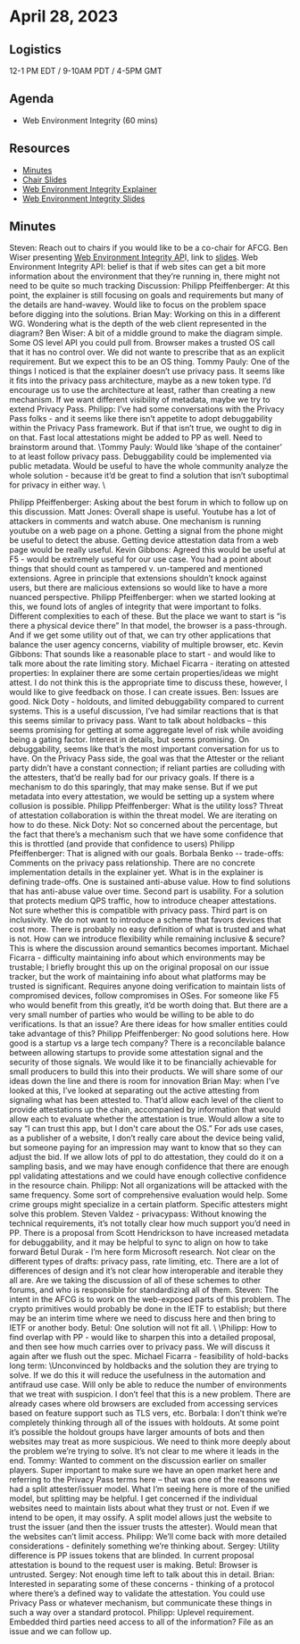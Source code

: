 # April 28, 2023

## Logistics

12-1 PM EDT / 9-10AM PDT / 4-5PM GMT

## Agenda

* Web Environment Integrity (60 mins)

## Resources

* [Minutes](https://docs.google.com/document/d/17r8MhwyM5VhLRogPdkt2GSgSSgF_Cl62cHSCwVdMnqg/edit?usp=sharing)
* [Chair Slides](https://docs.google.com/presentation/d/1X4tt_OLTAVeZjMs32Bir-vVPvdsasvJq4XyTJr8UvFE/edit?usp=sharing)
* [Web Environment Integrity Explainer](https://github.com/RupertBenWiser/Web-Environment-Integrity/blob/main/explainer.md)
* [Web Environment Integrity Slides](https://docs.google.com/presentation/d/1c2-gv9S4OubZ3R5mI_uhSF_FbBxJXmfhBVEbej5BCYc/edit?usp=sharing&resourcekey=0-SjaQ22SUKgYNuHEp_XGlAQ)

## Minutes
Steven: Reach out to chairs if you would like to be a co-chair for AFCG.
Ben Wiser presenting [Web Environment Integrity AP](https://github.com/RupertBenWiser/Web-Environment-Integrity/blob/main/explainer.md)I, link to [slides](https://docs.google.com/presentation/d/1c2-gv9S4OubZ3R5mI_uhSF_FbBxJXmfhBVEbej5BCYc/edit?resourcekey=0-SjaQ22SUKgYNuHEp_XGlAQ#slide=id.p). 
Web Environment Integrity API: belief is that if web sites can get a bit more information about the environment that they’re running in, there might not need to be quite so much tracking
Discussion:
Philipp Pfeiffenberger: At this point, the explainer is still focusing on goals and requirements but many of the details are hand-wavey. Would like to focus on the problem space before digging into the solutions.
Brian May: Working on this in a different WG. Wondering what is the depth of the web client represented in the diagram? 
Ben Wiser: A bit of a middle ground to make the diagram simple. Some OS level API you could pull from. Browser makes a trusted OS call that it has no control over. We did not wante to prescribe that as an explicit requirement. But we expect this to be an OS thing. 
Tommy Pauly: One of the things I noticed is that the explainer doesn’t use privacy pass. It seems like it fits into the privacy pass architecture, maybe as a new token type. I’d encourage us to use the architecture at least, rather than creating a new mechanism. If we want different visibility of metadata, maybe we try to extend Privacy Pass.
Philipp: I’ve had some conversations with the Privacy Pass folks - and it seems like there isn’t appetite to adopt debuggability within the Privacy Pass framework. But if that isn’t true,  we ought to dig in on that. Fast local attestations might be added to PP as well. Need to brainstorm around that. 
 \Tommy Pauly: Would like ‘shape of the container’ to at least follow privacy pass. Debuggability could be implemented via public metadata. Would be useful to have the whole community analyze the whole solution - because it’d be great to find a solution that isn’t suboptimal for privacy in either way. \

Philipp Pfeiffenberger: Asking about the best forum in which to follow up on this discussion.
Matt Jones: Overall shape is useful. Youtube has a lot of attackers in comments and watch abuse. One mechanism is running youtube on a web page on a phone. Getting a signal from the phone might be useful to detect the abuse. Getting device attestation data from a web page would be really useful.
Kevin Gibbons: Agreed this would be useful at F5 - would be extremely useful for our use case. You had a point about things that should count as tampered v. un-tampered and mentioned extensions. Agree in principle that extensions shouldn’t knock against users, but there are malicious extensions so would like to have a more nuanced perspective.
Philipp Pfeiffenberger: when we started looking at this, we found lots of angles of integrity that were important to folks. Different complexities to each of these. But the place we want to start is “is there a physical device there” In that model, the browser is a pass-through. And if we get some utility out of that, we can try other applications that balance the user agency concerns, viability of multiple browser, etc.
Kevin Gibbons: That sounds like a reasonable place to start - and would like to talk more about the rate limiting story.
Michael Ficarra - iterating on attested properties: In explainer there are some certain properties/ideas we might attest. I do not think this is the appropriate time to discuss these, however, I would like to give feedback on those. I can create issues. 
Ben: Issues are good.
Nick Doty - holdouts, and limited debuggability compared to current systems. This is a useful discussion, I’ve had similar reactions that is that this seems similar to privacy pass. Want to talk about holdbacks – this seems promising for getting at some aggregate level of risk while avoiding being a gating factor. Interest in details, but seems promising. On debuggability, seems like that’s the most important conversation for us to have. On the Privacy Pass side, the goal was that the Attester or the reliant party didn’t have a constant connection; if reliant parties are colluding with the attesters, that’d be really bad for our privacy goals. If there is a mechanism to do this sparingly, that may make sense. But if we put metadata into every attestation, we would be setting up a system where collusion is possible.
Philipp Pfeiffenberger: What is the utility loss? Threat of attestation collaboration is within the threat model. We are iterating on how to do these.
Nick Doty: Not so concerned about the percentage, but the fact that there’s a mechanism such that we have some confidence that this is throttled (and provide that confidence to users)
Philipp Pfeiffenberger: That is aligned with our goals.
Borbala Benko -- trade-offs: Comments on the privacy pass relationship. There are no concrete implementation details in the explainer yet. What is in the explainer is defining trade-offs. One is sustained anti-abuse value. How to find solutions that has anti-abuse value over time. Second part is usability. For a solution that protects medium QPS traffic, how to introduce cheaper attestations. Not sure whether this is compatible with privacy pass. Third part is on inclusivity. We do not want  to introduce a scheme that favors devices that cost more. There is probably no easy definition of what is trusted and what is not. How can we introduce flexibility while remaining inclusive & secure? This is where the discussion around semantics becomes important.
Michael Ficarra - difficulty maintaining info about which environments may be trustable; I briefly brought this up on the original proposal on our issue tracker, but the work of maintaining info about what platforms may be trusted is significant. Requires anyone doing verification to maintain lists of compromised devices, follow compromises in OSes. For someone like F5 who would benefit from this greatly, it’d be worth doing that. But there are a very small number of parties who would be willing to be able to do verifications. Is that an issue? Are there ideas for how smaller entities could take advantage of this?
Philipp Pfeiffenberger: No good solutions here. How good is a startup vs a large tech company? There is a reconcilable balance between allowing startups to provide some attestation signal and the security of those signals. We would like it to be financially achievable for small producers to build this into their products. We will share some of our ideas down the line and there is room for innovation
Brian May: when I’ve looked at this, I’ve looked at separating out the active attesting from signaling what has been attested to. That’d allow each level of the client to provide attestations up the chain, accompanied by information that would allow each to evaluate whether the attestation is true. Would allow a site to say “I can trust this app, but I don't care about the OS.” For ads use cases, as a publisher of a website, I don’t really care about the device being valid, but someone paying for an impression may want to know that so they can adjust the bid. If we allow lots of ppl to do attestation, they could do it on a sampling basis, and we may have enough confidence that there are enough ppl validating attestations and we could have enough collective confidence in the resource chain.
Philipp: Not all organizations will be attacked with the same frequency. Some sort of comprehensive evaluation would help. Some crime groups might specialize in a certain platform. Specific attesters might solve this problem. 
Steven Valdez - privacypass: Without knowing the technical requirements, it’s not totally clear how much support you’d need in PP. There is a proposal from Scott Hendrickson to have increased metadata for debuggability, and it may be helpful to sync to align on how to take forward
Betul Durak - I’m here form Microsoft research. Not clear on the different types of drafts: privacy pass, rate limiting, etc. There are a lot of differences of design and it’s not clear how interoperable and iterable they all are. Are we taking the discussion of all of these schemes to other forums, and who is responsible for standardizing all of them.
Steven: The intent in the AFCG is to work on the web-exposed parts of this problem. The crypto primitives would probably be done in the IETF to establish; but there may be an interim time where we need to discuss here and then bring to IETF or another body.
Betul: One solution will not fit all.  \ \Philipp: How to find overlap with PP - would like to sharpen this into a detailed proposal, and then see how much carries over to privacy pass. We will discuss it again after we flush out the spec.
Michael Ficarra - feasibility of hold-backs long term:  \Unconvinced by holdbacks and the solution they are trying to solve. If we do this it will reduce the usefulness in the automation and antifraud use case. Will only be able to reduce the number of environments that we treat with suspicion. I don’t feel that this is a new problem. There are already cases where old browsers are excluded from accessing services based on feature support such as TLS vers, etc.
Borbala: I don’t think we’re completely thinking through all of the issues with holdouts. At some point it’s possible the holdout groups have larger amounts of bots and then websites may treat as more suspicious. We need to think more deeply about the problem we’re trying to solve. It’s not clear to me where it leads in the end.
Tommy: Wanted to comment on the discussion earlier on smaller players. Super important to make sure we have an open market here and referring to the Privacy Pass terms here – that was one of the reasons we had a split attester/issuer model. What I’m seeing here is more of the unified model, but splitting may be helpful. I get concerned if the individual websites need to maintain lists about what they trust or not. Even if we intend to be open, it may ossify. A split model allows just the website to trust the issuer (and then the issuer trusts the attester). Would mean that the websites can’t limit access.
Philipp: We’ll come back with more detailed considerations - definitely something we’re thinking about.
Sergey: Utility difference is PP issues tokens that are blinded. In current proposal attestation is bound to the request user is making. 
Betul: Browser is untrusted. 
Sergey: Not enough time left to talk about this in detail.
Brian: Interested in separating some of these concerns - thinking of a protocol where there’s a defined way to validate the attestation. You could use Privacy Pass or whatever mechanism, but communicate these things in such a way over a standard protocol.
Philipp: Uplevel requirement. Embedded third parties need access to all of the information? File as an issue and we can follow up.